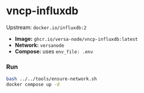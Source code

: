 # vncp-influxdb

Upstream: `docker.io/influxdb:2`

- **Image:** `ghcr.io/versa-node/vncp-influxdb:latest`
- **Network:** `versanode`
- **Compose:** uses `env_file: .env`

### Run
```bash
bash ../../tools/ensure-network.sh
docker compose up -d
```


